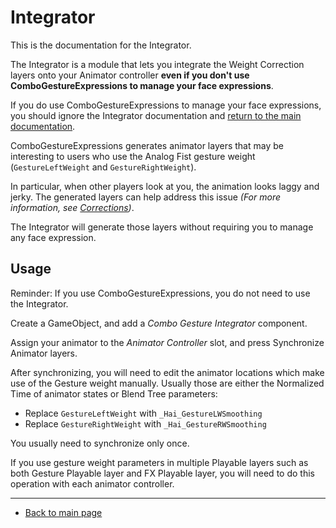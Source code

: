 # Integrator

This is the documentation for the Integrator.

The Integrator is a module that lets you integrate the Weight Correction layers onto your Animator controller **even if you don't use ComboGestureExpressions to manage your face expressions**.

If you do use ComboGestureExpressions to manage your face expressions, you should ignore the Integrator documentation and [return to the main documentation](index.md).

ComboGestureExpressions generates animator layers that may be interesting to users who use the Analog Fist gesture weight (`GestureLeftWeight` and `GestureRightWeight`).

In particular, when other players look at you, the animation looks laggy and jerky. The generated layers can help address this issue *(For more information, see [Corrections](corrections.md#gestureweight-smoothing-correction))*. 

The Integrator will generate those layers without requiring you to manage any face expression.

## Usage

Reminder: If you use ComboGestureExpressions, you do not need to use the Integrator.

Create a GameObject, and add a *Combo Gesture Integrator* component.

Assign your animator to the *Animator Controller* slot, and press <span class="hai-btn">Synchronize Animator layers</span>.

After synchronizing, you will need to edit the animator locations which make use of the Gesture weight manually. Usually those are either the Normalized Time of animator states or Blend Tree parameters:

- Replace `GestureLeftWeight` with `_Hai_GestureLWSmoothing`
- Replace `GestureRightWeight` with `_Hai_GestureRWSmoothing`

You usually need to synchronize only once.

If you use gesture weight parameters in multiple Playable layers such as both Gesture Playable layer and FX Playable layer, you will need to do this operation with each animator controller.

---

- [Back to main page](index.md)